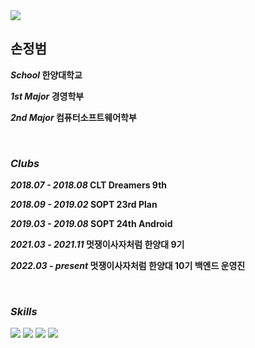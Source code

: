 <img src="https://capsule-render.vercel.app/api?type=waving&&color=0:0033ff,100:ccffff&height=200&section=header&text=JB's%20Profile&fontColor=ffffff&fontSize=50" />

<div>
    <h2 align="left"><b>손정범</b></h2>
    <div align="left">
        <p><b><i>School</i> 한양대학교</b></p>
        <p><b><i>1st Major</i> 경영학부</b></p>
        <p><b><i>2nd Major</i> 컴퓨터소프트웨어학부</b></p>
    </div>
</div>
<br/>

<h3 align="left"><i>Clubs</i></h3>
<div align="left">
    <p><b><i>2018.07 - 2018.08</i> CLT Dreamers 9th</b></p>
    <p><b><i>2018.09 - 2019.02</i> SOPT 23rd Plan</b></p>
    <p><b><i>2019.03 - 2019.08</i> SOPT 24th Android</b></p>
    <p><b><i>2021.03 - 2021.11</i> 멋쟁이사자처럼 한양대 9기</b></p>
    <p><b><i>2022.03 - present</i> 멋쟁이사자처럼 한양대 10기 백엔드 운영진</b></p>
</div>
<br/>

<h3 align="left"><i>Skills</i></h3>
<p align="left">
    <img src="https://img.shields.io/badge/java-007396?style=for-the-badge&logo=java&logoColor=white">
    <img src="https://img.shields.io/badge/python-3776AB?style=for-the-badge&logo=python&logoColor=white">
    <img src="https://img.shields.io/badge/django-092E20?style=for-the-badge&logo=django&logoColor=white">
    <img src="https://img.shields.io/badge/github-181717?style=for-the-badge&logo=github&logoColor=white">
</p>
